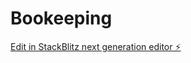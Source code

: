 # Bookeeping

[Edit in StackBlitz next generation editor ⚡️](https://stackblitz.com/~/github.com/yahyamana00/Bookeeping)